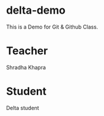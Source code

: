 # delta-demo
This is a Demo for Git &amp; Github Class.

# Teacher
Shradha Khapra

# Student
Delta student
